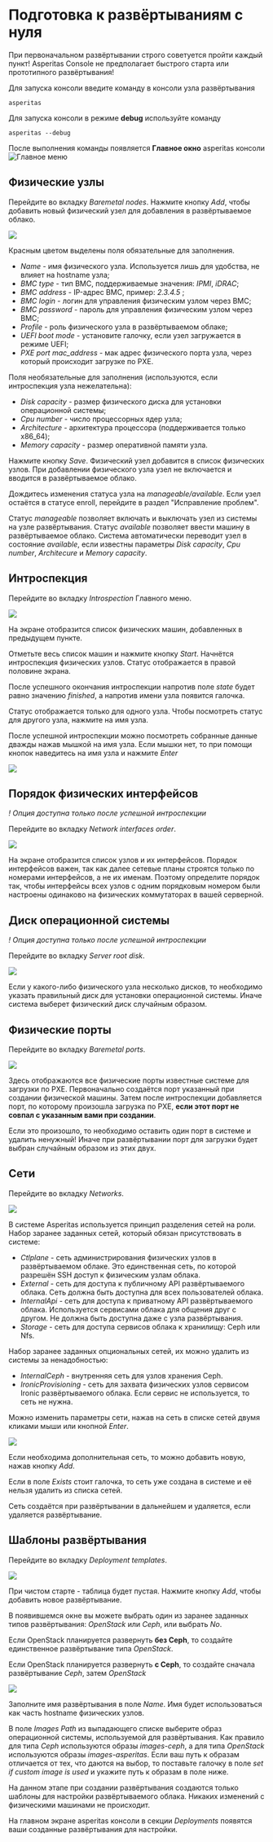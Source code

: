 # Подготовка к развёртываниям с нуля

При первоначальном развёртывании строго советуется пройти каждый пункт! 
Asperitas Console не предполагает быстрого старта или прототипного развёртывания! 

Для запуска консоли введите команду в консоли узла развёртывания
~~~shell
asperitas
~~~

Для запуска консоли в режиме **debug** используйте команду 
~~~shell
asperitas --debug
~~~

После выполнения команды появляется **Главное окно** asperitas консоли
![Главное меню](../../../images/main-menu.png)

## Физические узлы 

Перейдите во вкладку _Baremetal nodes_. 
Нажмите кнопку _Add_, чтобы добавить новый физический узел для добавления в развёртываемое облако.

![](../../../images/baremetal-node-add.png)

Красным цветом выделены поля обязательные для заполнения.

* _Name_ -  имя физического узла. Используется лишь для удобства, не влияет на hostname узла;
* _BMC type_ - тип BMC, поддерживаемые значения: _IPMI_, _iDRAC_;
* _BMC address_ - IP-адрес BMC, пример: _2.3.4.5_ ;
* _BMC login_ - логин для управления физическим узлом через BMC;
* _BMC password_ - пароль для управления физическим узлом через BMC;
* _Profile_ - роль физического узла в развёртываемом облаке; 
* _UEFI boot mode_ - установите галочку, если узел загружается в режиме UEFI;
* _PXE port mac_address_ - мак адрес физического порта узла, через который происходит загрузке по PXE.

Поля необязательные для заполнения (используются, если интроспекция узла нежелательна):
* _Disk capacity_ - размер физического диска для установки операционной системы;
* _Cpu number_ - число процессорных ядер узла;
* _Architecture_ - архитектура процессора (поддерживается только x86_64);
* _Memory capacity_ - размер оперативной памяти узла.

Нажмите кнопку _Save_. Физический узел добавится в список физических узлов. 
При добавлении физического узла узел не включается и вводится в развёртываемое облако.

Дождитесь изменения статуса узла на _manageable/available_. 
Если узел остаётся в статусе enroll, перейдите в раздел "Исправление проблем". 

Статус _manageable_ позволяет включать и выключать узел из системы на узле развёртывания. 
Статус _available_ позволяет ввести машину в развёртываемое облако. 
Система автоматически переводит узел в состояние _available_, если известны параметры _Disk capacity_, _Cpu number_, _Architecure_ и _Memory capacity_.

## Интроспекция

Перейдите во вкладку _Introspection_ Главного меню. 

![](../../../images/introspection-list.png)

На экране отобразится список физических машин, добавленных в предыдущем пункте.

Отметьте весь список машин и нажмите кнопку _Start_. Начнётся интроспекция физических узлов. Статус отображается в правой половине экрана. 

После успешного окончания интроспекции напротив поле _state_ будет равно значению _finished_, а напротив имени узла появится галочка. 

Статус отображается только для одного узла. Чтобы посмотреть статус для другого узла, нажмите на имя узла. 

После успешной интроспекции можно посмотреть собранные данные дважды нажав мышкой на имя узла. Если мышки нет, то при помощи кнопок наведитесь на имя узла и нажмите _Enter_

![](../../../images/introspection-data.png)
 
## Порядок физических интерфейсов

_! Опция доступна только после успешной интроспекции_

Перейдите во вкладку _Network interfaces order_. 

![](../../../images/nics-order.png)

На экране отобразится список узлов и их интерфейсов. Порядок интерфейсов важен, так как далее сетевые планы строятся только по номерами интерфейсов, а не их именам. Поэтому определите порядок так, чтобы интерфейсы всех узлов с одним порядковым номером были настроены одинаково на физических коммутаторах в вашей серверной.  

## Диск операционной системы

_! Опция доступна только после успешной интроспекции_

Перейдите во вкладку _Server root disk_. 

![](../../../images/root-device.png)

Если у какого-либо физического узла несколько дисков, то необходимо указать правильный диск для установки операционной системы. 
Иначе система выберет физический диск случайным образом.  

## Физические порты 

Перейдите во вкладку _Baremetal ports_. 

![](../../../images/baremetal-ports.png)

Здесь отображаются все физические порты известные системе для загрузки по PXE. 
Первоначально создаётся порт указанный при создании физической машины. Затем после интроспекции добавляется порт, по которому произошла загрузка по PXE, 
**если этот порт не совпал с указанным вами при создании**. 

Если это произошло, то необходимо оставить один порт в системе и удалить ненужный! Иначе при развёртывании порт для загрузки будет выбран случайным образом из этих двух.  

## Сети

Перейдите во вкладку _Networks_. 

![](../../../images/networks.png)

В системе Asperitas используется принцип разделения сетей на роли. 
Набор заранее заданных сетей, который обязан присутствовать в системе: 

* _Ctlplane_ - сеть администрирования физических узлов в развёртываемом облаке. 
Это единственная сеть, по которой разрешён SSH доступ к физическим узлам облака. 
* _External_ - сеть для доступа к публичному API развёртываемого облака. 
Сеть должна быть доступна для всех пользователей облака. 
* _InternalApi_ - сеть для доступа к приватному API развёртываемого облака. 
Используется сервисами облака для общения друг с другом. 
Не должна быть доступна даже с узла развёртывания. 
* _Storage_ - сеть для доступа сервисов облака к хранилищу: Ceph или Nfs.

Набор заранее заданных опциональных сетей, их можно удалить из системы за ненадобностью:
* _InternalCeph_ - внутренняя сеть для узлов хранения Ceph.
* _IronicProvisioning_ - сеть для захвата физических узлов сервисом Ironic развёртываемого облака. 
Если сервис не используется, то сеть не нужна.  

Можно изменить параметры сети, нажав на сеть в списке сетей двумя кликами мыши или кнопной _Enter_.

![](../../../images/network-edit.png)

Если необходима дополнительная сеть, то можно добавить новую, нажав кнопку _Add_.

Если в поле _Exists_ стоит галочка, то сеть уже создана в системе и её нельзя удалить из списка сетей. 

Сеть создаётся при развёртывании в дальнейшем и удаляется, если удаляется развёртывание. 

## Шаблоны развёртывания 

Перейдите во вкладку _Deployment templates_. 

![](../../../images/templates.png)

При чистом старте - таблица будет пустая. Нажмите кнопку _Add_, чтобы добавить новое развёртывание. 

В появившемся окне вы можете выбрать один из заранее заданных типов развёртывания: _OpenStack_ или _Ceph_, или выбрать _No_.

Если OpenStack планируется развернуть **без Ceph**, то создайте единственное развёртывание типа _OpenStack_.

Если OpenStack планируется развернуть **с Ceph**, то создайте сначала развёртывание _Ceph_, затем _OpenStack_

![](../../../images/templates-add-2.png)

Заполните имя развёртывания в поле _Name_. Имя будет использоваться как часть hostname физических узлов.

В поле _Images Path_ из выпадающего списке выберите образ операционной системы, используемой для развёртывания. 
Как правило для типа _Ceph_ используются образы _images-ceph_, а для типа _OpenStack_ используются образы _images-asperitas_. 
Если ваш путь к образам отличается от тех, что даются на выбор, то поставьте галочку в поле _set if custom image is used_ и укажите путь к образам в поле ниже. 

На данном этапе при создании развёртывания создаются только шаблоны для настройки развёртываемого облака. 
Никаких изменений с физическими машинами не происходит.

На главном экране asperitas консоли в секции _Deployments_ появятся ваши созданные развёртывания для настройки. 
